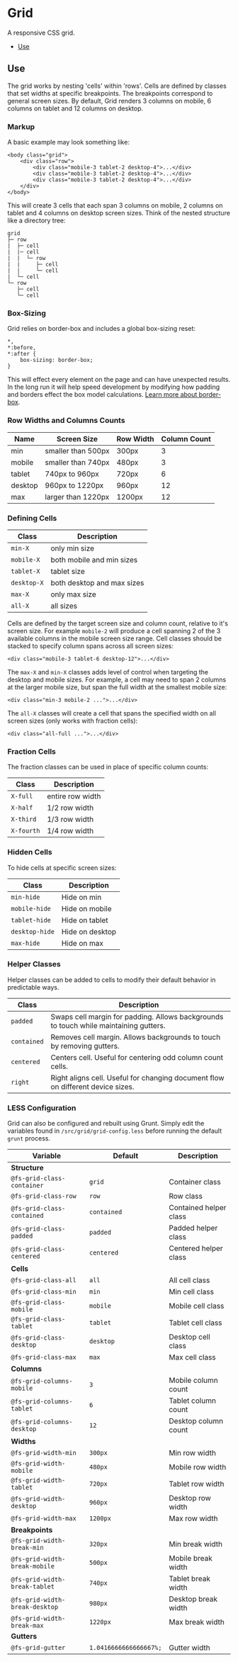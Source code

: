 # Grid

A responsive CSS grid.

* [Use](#use)


## Use 

The grid works by nesting 'cells' within 'rows'. Cells are defined by classes that set widths at specific breakpoints. The breakpoints correspond to general screen sizes. By default, Grid renders 3 columns on mobile, 6 columns on tablet and 12 columns on desktop.

### Markup

A basic example may look something like:

```
<body class="grid">
	<div class="row">
		<div class="mobile-3 tablet-2 desktop-4">...</div>
		<div class="mobile-3 tablet-2 desktop-4">...</div>
		<div class="mobile-3 tablet-2 desktop-4">...</div>
	</div>
</body>
```

This will create 3 cells that each span 3 columns on mobile, 2 columns on tablet and 4 columns on desktop screen sizes. Think of the nested structure like a directory tree:

```
grid
├─ row
|  ├─ cell
|  |─ cell
|  |  └─ row
|  |     ├─ cell
|  |     └─ cell
|  └─ cell
└─ row
   ├─ cell
   └─ cell
```

### Box-Sizing

Grid relies on border-box and includes a global box-sizing reset:

```
*,
*:before,
*:after {
	box-sizing: border-box;
}
```

This will effect every element on the page and can have unexpected results. In the long run it will help speed development by modifying how padding and borders effect the box model calculations. [Learn more about border-box](http://www.paulirish.com/2012/box-sizing-border-box-ftw/).

### Row Widths and Columns Counts

| Name | Screen Size | Row Width | Column Count |
| --- | --- | --- | --- |
| min | smaller than 500px | 300px | 3 |
| mobile | smaller than 740px | 480px | 3 |
| tablet | 740px to 960px | 720px | 6 |
| desktop | 960px to 1220px | 960px | 12 |
| max | larger than 1220px | 1200px | 12 |

### Defining Cells

| Class | Description |
| --- | --- |
| `min-X` | only min size |
| `mobile-X` | both mobile and min sizes |
| `tablet-X` | tablet size |
| `desktop-X` | both desktop and max sizes |
| `max-X` | only max size |
| `all-X` | all sizes |

Cells are defined by the target screen size and column count, relative to it's screen size. For example `mobile-2` will produce a cell spanning 2 of the 3 available columns in the mobile screen size range. Cell classes should be stacked to specify column spans across all screen sizes:

```
<div class="mobile-3 tablet-6 desktop-12">...</div>
```

The `max-X` and `min-X` classes adds level of control when targeting the desktop and mobile sizes. For example, a cell may need to span 2 columns at the larger mobile size, but span the full width at the smallest mobile size:

```
<div class="min-3 mobile-2 ...">...</div>
```

The `all-X` classes will create a cell that spans the specified width on all screen sizes (only works with fraction cells):

```
<div class="all-full ...">...</div>
```

### Fraction Cells

The fraction classes can be used in place of specific column counts:

| Class | Description |
| --- | --- |
| `X-full` | entire row width |
| `X-half` | 1/2 row width |
| `X-third` | 1/3 row width |
| `X-fourth` | 1/4 row width |

### Hidden Cells

To hide cells at specific screen sizes:

| Class | Description |
| --- | --- |
| `min-hide` | Hide on min |
| `mobile-hide` | Hide on mobile |
| `tablet-hide` | Hide on tablet |
| `desktop-hide` | Hide on desktop |
| `max-hide` | Hide on max |

### Helper Classes

Helper classes can be added to cells to modify their default behavior in predictable ways.

| Class | Description |
| --- | --- |
| `padded` | Swaps cell margin for padding. Allows backgrounds to touch while maintaining gutters. |
| `contained` | Removes cell margin. Allows backgrounds to touch by removing gutters. |
| `centered` | Centers cell. Useful for centering odd column count cells. |
| `right` | Right aligns cell. Useful for changing document flow on different device sizes. |

### LESS Configuration

Grid can also be configured and rebuilt using Grunt. Simply edit the variables found in `/src/grid/grid-config.less` before running the default `grunt` process.

| Variable | Default | Description |
| --- | --- | --- |
| **Structure** | | |
| `@fs-grid-class-container` | `grid` | Container class |
| `@fs-grid-class-row` | `row` | Row class |
| `@fs-grid-class-contained` | `contained` | Contained helper class |
| `@fs-grid-class-padded` | `padded` | Padded helper class |
| `@fs-grid-class-centered` | `centered` | Centered helper class |
| **Cells** | | |
| `@fs-grid-class-all` | `all` | All cell class |
| `@fs-grid-class-min` | `min` | Min cell class |
| `@fs-grid-class-mobile` | `mobile` | Mobile cell class |
| `@fs-grid-class-tablet` | `tablet` | Tablet cell class |
| `@fs-grid-class-desktop` | `desktop` | Desktop cell class |
| `@fs-grid-class-max` | `max` | Max cell class |
| **Columns** | | |
| `@fs-grid-columns-mobile` | `3` | Mobile column count |
| `@fs-grid-columns-tablet` | `6` | Tablet column count |
| `@fs-grid-columns-desktop` | `12` | Desktop column count |
| **Widths** | | |
| `@fs-grid-width-min` | `300px` | Min row width |
| `@fs-grid-width-mobile` | `480px` | Mobile row width |
| `@fs-grid-width-tablet` | `720px` | Tablet row width |
| `@fs-grid-width-desktop` | `960px` | Desktop row width |
| `@fs-grid-width-max` | `1200px` | Max row width |
| **Breakpoints** | | |
| `@fs-grid-width-break-min` | `320px` | Min break width |
| `@fs-grid-width-break-mobile` | `500px` | Mobile break width |
| `@fs-grid-width-break-tablet` | `740px` | Tablet break width |
| `@fs-grid-width-break-desktop` | `980px` | Desktop break width |
| `@fs-grid-width-break-max` | `1220px` | Max break width |
| **Gutters** | | |
| `@fs-grid-gutter` | `1.0416666666666667%;` | Gutter width |


